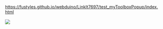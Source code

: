 https://fustyles.github.io/webduino/LinkIt7697/test_myToolboxPopup/index.html
<br><br>
<img src="https://fustyles.github.io/fustyles/BlocklyResearch/Toolbox/myToolboxPopup/index.jpg">
